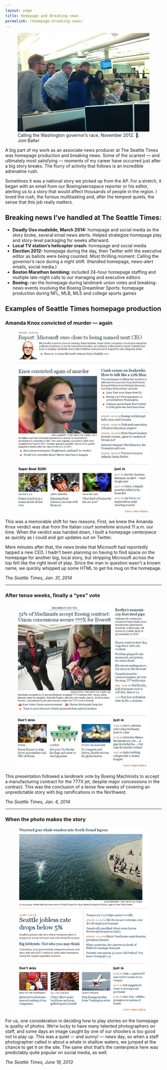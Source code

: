 ```yaml
---
layout: page
title: Homepage and Breaking news
permalink: /homepage-breaking-news/
---
```


<figure>
  <img src="/assets/img/20121110-gov-race.jpg"/>
  <figcaption>Calling the Washington governor’s race, November 2012. <credit>📸: Joni Balter</credit></figcaption>
</figure>

A big part of my work as an associate news producer at The Seattle Times was homepage production and breaking news. Some of the scariest — and ultimately most satisfying — moments of my career have occurred just after a big story breaks. The flurry of activity that follows is an incredible adrenaline rush.

Sometimes it was a national story we picked up from the AP. For a stretch, it began with an email from our Boeing/aerospace reporter or his editor, alerting us to a story that would affect thousands of people in the region. I loved the rush, the furious multitasking and, after the tempest quiets, the sense that this job really matters.

## Breaking news I’ve handled at The Seattle Times:

- **Deadly Oso mudslide, March 2014:** homepage and social media as the story broke, several email news alerts. Helped strategize homepage play and story-level packaging for weeks afterward.
- **Local TV station’s helicopter crash:** homepage and social media
- **Election 2012:** homepage during the day, then Twitter with the executive editor as ballots were being counted. Most thrilling moment: Calling the governor’s race during a night shift. (Handled homepage, news-alert emails, social media.)
- **Boston Marathon bombing:** included 24-hour homepage staffing and multiple late-night calls to our managing and executive editors
- **Boeing:** ran the homepage during landmark union votes and breaking-news events involving the Boeing Dreamliner
Sports: homepage production during NFL, MLB, MLS and college sports games

## Examples of Seattle Times homepage production

<div class="portfolio-item">
  <h3>Amanda Knox convicted of murder — again</h3>

  <figure class="inset">
    <img src="/assets/img/20140131-hp-knox.png"/>
    <figcaption></figcaption>
  </figure>

  <p>This was a memorable shift for two reasons. First, we knew the Amanda Knox verdict was due from the Italian court sometime around 11 a.m. our time. When the verdict was handed down, I built a homepage centerpiece as quickly as I could and got updates out on Twitter.</p>

  <p>Mere minutes after that, the news broke that Microsoft had reportedly tapped a new CEO. I hadn’t been planning on having to find space on the homepage for another big, local story, but stripping Microsoft across the top felt like the right level of play. Since the man in question wasn’t a known name, we quickly whipped up some HTML to get his mug on the homepage.</p>

  <p><em>The Seattle Times, Jan. 31, 2014</em></p>
</div>

***


<div class="portfolio-item">
  <h3>After tense weeks, finally a “yes” vote</h3>

  <figure class="inset">
    <img src="/assets/img/20140104-hp-machinists.png"/>
    <figcaption></figcaption>
  </figure>

  <p>This presentation followed a landmark vote by Boeing Machinists to accept a manufacturing contract for the 777X jet, despite major concessions in the contract. This was the conclusion of a tense few weeks of covering an unpredictable story with big ramifications in the Northwest.</p>

  <p><em>The Seattle Times, Jan. 4, 2014</em></p>
</div>

***

<div class="portfolio-item">
  <h3>When the photo makes the story</h3>

  <figure class="inset">
    <img src="/assets/img/20130619-hp-whale.png"/>
    <figcaption></figcaption>
  </figure>

  <p>For us, one consideration in deciding how to play stories on the homepage is quality of photos. We’re lucky to have many talented photographers on staff, and some days an image caught by one of our shooters is too good not to play up. This was a quiet — and sunny! — news day, so when a staff photographer called in about a whale in shallow waters, we jumped at the chance to get it on the site. The same shot that’s the centerpiece here was predictably quite popular on social media, as well.</p>

  <p><em>The Seattle Times, June 19, 2013</em></p>
</div>
